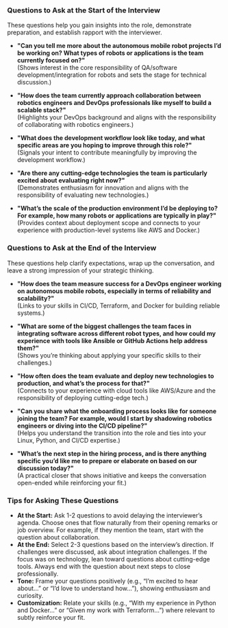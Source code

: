 ### Questions to Ask at the Start of the Interview

These questions help you gain insights into the role, demonstrate preparation, and establish rapport with the interviewer.

- **"Can you tell me more about the autonomous mobile robot projects I’d be working on? What types of robots or applications is the team currently focused on?"**  
    (Shows interest in the core responsibility of QA/software development/integration for robots and sets the stage for technical discussion.)

- **"How does the team currently approach collaboration between robotics engineers and DevOps professionals like myself to build a scalable stack?"**  
    (Highlights your DevOps background and aligns with the responsibility of collaborating with robotics engineers.)

- **"What does the development workflow look like today, and what specific areas are you hoping to improve through this role?"**  
    (Signals your intent to contribute meaningfully by improving the development workflow.)

- **"Are there any cutting-edge technologies the team is particularly excited about evaluating right now?"**  
    (Demonstrates enthusiasm for innovation and aligns with the responsibility of evaluating new technologies.)

- **"What’s the scale of the production environment I’d be deploying to? For example, how many robots or applications are typically in play?"**  
    (Provides context about deployment scope and connects to your experience with production-level systems like AWS and Docker.)

### Questions to Ask at the End of the Interview

These questions help clarify expectations, wrap up the conversation, and leave a strong impression of your strategic thinking.

- **"How does the team measure success for a DevOps engineer working on autonomous mobile robots, especially in terms of reliability and scalability?"**  
    (Links to your skills in CI/CD, Terraform, and Docker for building reliable systems.)

- **"What are some of the biggest challenges the team faces in integrating software across different robot types, and how could my experience with tools like Ansible or GitHub Actions help address them?"**  
    (Shows you’re thinking about applying your specific skills to their challenges.)

- **"How often does the team evaluate and deploy new technologies to production, and what’s the process for that?"**  
    (Connects to your experience with cloud tools like AWS/Azure and the responsibility of deploying cutting-edge tech.)

- **"Can you share what the onboarding process looks like for someone joining the team? For example, would I start by shadowing robotics engineers or diving into the CI/CD pipeline?"**  
    (Helps you understand the transition into the role and ties into your Linux, Python, and CI/CD expertise.)

- **"What’s the next step in the hiring process, and is there anything specific you’d like me to prepare or elaborate on based on our discussion today?"**  
    (A practical closer that shows initiative and keeps the conversation open-ended while reinforcing your fit.)

### Tips for Asking These Questions

- **At the Start:** Ask 1-2 questions to avoid delaying the interviewer’s agenda. Choose ones that flow naturally from their opening remarks or job overview. For example, if they mention the team, start with the question about collaboration.  
- **At the End:** Select 2-3 questions based on the interview’s direction. If challenges were discussed, ask about integration challenges. If the focus was on technology, lean toward questions about cutting-edge tools. Always end with the question about next steps to close professionally.  
- **Tone:** Frame your questions positively (e.g., “I’m excited to hear about…” or “I’d love to understand how…”), showing enthusiasm and curiosity.  
- **Customization:** Relate your skills (e.g., “With my experience in Python and Docker…” or “Given my work with Terraform…”) where relevant to subtly reinforce your fit.